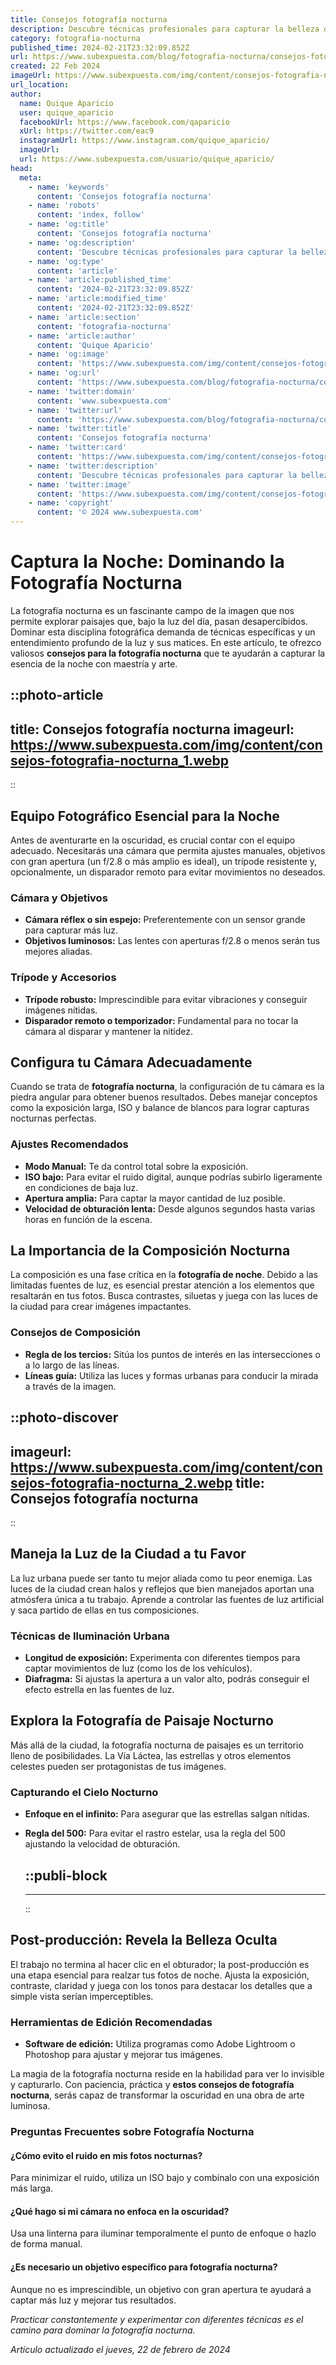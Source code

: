 ```yaml
---
title: Consejos fotografía nocturna
description: Descubre técnicas profesionales para capturar la belleza de la noche. Consejos prácticos de fotografía nocturna para resultados impresionantes.
category: fotografia-nocturna
published_time: 2024-02-21T23:32:09.852Z
url: https://www.subexpuesta.com/blog/fotografia-nocturna/consejos-fotografia-nocturna
created: 22 Feb 2024
imageUrl: https://www.subexpuesta.com/img/content/consejos-fotografia-nocturna_1.webp
url_location:
author:
  name: Quique Aparicio
  user: quique_aparicio
  facebookUrl: https://www.facebook.com/qaparicio
  xUrl: https://twitter.com/eac9
  instagramUrl: https://www.instagram.com/quique_aparicio/
  imageUrl: 
  url: https://www.subexpuesta.com/usuario/quique_aparicio/
head:
  meta:
    - name: 'keywords'
      content: 'Consejos fotografía nocturna'
    - name: 'robots'
      content: 'index, follow'
    - name: 'og:title'
      content: 'Consejos fotografía nocturna'
    - name: 'og:description'
      content: 'Descubre técnicas profesionales para capturar la belleza de la noche. Consejos prácticos de fotografía nocturna para resultados impresionantes.'
    - name: 'og:type'
      content: 'article'
    - name: 'article:published_time'
      content: '2024-02-21T23:32:09.852Z'
    - name: 'article:modified_time'
      content: '2024-02-21T23:32:09.852Z'
    - name: 'article:section'
      content: 'fotografia-nocturna'
    - name: 'article:author'
      content: 'Quique Aparicio'
    - name: 'og:image'
      content: 'https://www.subexpuesta.com/img/content/consejos-fotografia-nocturna_1.webp'
    - name: 'og:url'
      content: 'https://www.subexpuesta.com/blog/fotografia-nocturna/consejos-fotografia-nocturna'
    - name: 'twitter:domain'
      content: 'www.subexpuesta.com'
    - name: 'twitter:url'
      content: 'https://www.subexpuesta.com/blog/fotografia-nocturna/consejos-fotografia-nocturna'
    - name: 'twitter:title'
      content: 'Consejos fotografía nocturna'
    - name: 'twitter:card'
      content: 'https://www.subexpuesta.com/img/content/consejos-fotografia-nocturna_1.webp'
    - name: 'twitter:description'
      content: 'Descubre técnicas profesionales para capturar la belleza de la noche. Consejos prácticos de fotografía nocturna para resultados impresionantes.'
    - name: 'twitter:image'
      content: 'https://www.subexpuesta.com/img/content/consejos-fotografia-nocturna_1.webp'
    - name: 'copyright'
      content: '© 2024 www.subexpuesta.com'
---
```

# Captura la Noche: Dominando la Fotografía Nocturna

La fotografía nocturna es un fascinante campo de la imagen que nos permite explorar paisajes que, bajo la luz del día, pasan desapercibidos. Dominar esta disciplina fotográfica demanda de técnicas específicas y un entendimiento profundo de la luz y sus matices. En este artículo, te ofrezco valiosos **consejos para la fotografía nocturna** que te ayudarán a capturar la esencia de la noche con maestría y arte.


::photo-article
---
title: Consejos fotografía nocturna
imageurl: https://www.subexpuesta.com/img/content/consejos-fotografia-nocturna_1.webp
---
::


## Equipo Fotográfico Esencial para la Noche

Antes de aventurarte en la oscuridad, es crucial contar con el equipo adecuado. Necesitarás una cámara que permita ajustes manuales, objetivos con gran apertura (un f/2.8 o más amplio es ideal), un trípode resistente y, opcionalmente, un disparador remoto para evitar movimientos no deseados.

### Cámara y Objetivos
- **Cámara réflex o sin espejo:** Preferentemente con un sensor grande para capturar más luz.
- **Objetivos luminosos:** Las lentes con aperturas f/2.8 o menos serán tus mejores aliadas.

### Trípode y Accesorios
- **Trípode robusto:** Imprescindible para evitar vibraciones y conseguir imágenes nítidas.
- **Disparador remoto o temporizador:** Fundamental para no tocar la cámara al disparar y mantener la nitidez.

## Configura tu Cámara Adecuadamente

Cuando se trata de **fotografía nocturna**, la configuración de tu cámara es la piedra angular para obtener buenos resultados. Debes manejar conceptos como la exposición larga, ISO y balance de blancos para lograr capturas nocturnas perfectas.

### Ajustes Recomendados
- **Modo Manual:** Te da control total sobre la exposición.
- **ISO bajo:** Para evitar el ruido digital, aunque podrías subirlo ligeramente en condiciones de baja luz.
- **Apertura amplia:** Para captar la mayor cantidad de luz posible.
- **Velocidad de obturación lenta:** Desde algunos segundos hasta varias horas en función de la escena.

## La Importancia de la Composición Nocturna

La composición es una fase crítica en la **fotografía de noche**. Debido a las limitadas fuentes de luz, es esencial prestar atención a los elementos que resaltarán en tus fotos. Busca contrastes, siluetas y juega con las luces de la ciudad para crear imágenes impactantes.

### Consejos de Composición
- **Regla de los tercios:** Sitúa los puntos de interés en las intersecciones o a lo largo de las líneas.
- **Líneas guía:** Utiliza las luces y formas urbanas para conducir la mirada a través de la imagen.


::photo-discover
---
imageurl: https://www.subexpuesta.com/img/content/consejos-fotografia-nocturna_2.webp
title: Consejos fotografía nocturna
---
::


## Maneja la Luz de la Ciudad a tu Favor

La luz urbana puede ser tanto tu mejor aliada como tu peor enemiga. Las luces de la ciudad crean halos y reflejos que bien manejados aportan una atmósfera única a tu trabajo. Aprende a controlar las fuentes de luz artificial y saca partido de ellas en tus composiciones.

### Técnicas de Iluminación Urbana
- **Longitud de exposición:** Experimenta con diferentes tiempos para captar movimientos de luz (como los de los vehículos).
- **Diafragma:** Si ajustas la apertura a un valor alto, podrás conseguir el efecto estrella en las fuentes de luz.

## Explora la Fotografía de Paisaje Nocturno

Más allá de la ciudad, la fotografía nocturna de paisajes es un territorio lleno de posibilidades. La Vía Láctea, las estrellas y otros elementos celestes pueden ser protagonistas de tus imágenes.

### Capturando el Cielo Nocturno
- **Enfoque en el infinito:** Para asegurar que las estrellas salgan nítidas.
- **Regla del 500:** Para evitar el rastro estelar, usa la regla del 500 ajustando la velocidad de obturación.


  ::publi-block
  ---
  ---
  ::
  
  
## Post-producción: Revela la Belleza Oculta

El trabajo no termina al hacer clic en el obturador; la post-producción es una etapa esencial para realzar tus fotos de noche. Ajusta la exposición, contraste, claridad y juega con los tonos para destacar los detalles que a simple vista serían imperceptibles.

### Herramientas de Edición Recomendadas
- **Software de edición:** Utiliza programas como Adobe Lightroom o Photoshop para ajustar y mejorar tus imágenes.

La magia de la fotografía nocturna reside en la habilidad para ver lo invisible y capturarlo. Con paciencia, práctica y **estos consejos de fotografía nocturna**, serás capaz de transformar la oscuridad en una obra de arte luminosa.

### Preguntas Frecuentes sobre Fotografía Nocturna

#### ¿Cómo evito el ruido en mis fotos nocturnas?
Para minimizar el ruido, utiliza un ISO bajo y combínalo con una exposición más larga.

#### ¿Qué hago si mi cámara no enfoca en la oscuridad?
Usa una linterna para iluminar temporalmente el punto de enfoque o hazlo de forma manual.

#### ¿Es necesario un objetivo específico para fotografía nocturna?
Aunque no es imprescindible, un objetivo con gran apertura te ayudará a captar más luz y mejorar tus resultados.

*Practicar constantemente y experimentar con diferentes técnicas es el camino para dominar la fotografía nocturna.*

_Artículo actualizado el jueves, 22 de febrero de 2024_